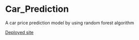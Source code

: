 # Car_Prediction
A car price prediction model by using random forest algorithm 

[Deployed site](https://rajatkumawat17.github.io/Car_Prediction/)
